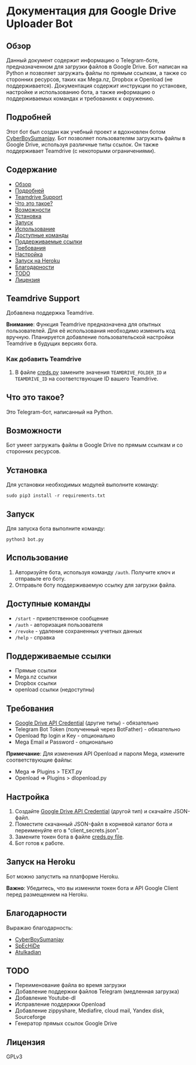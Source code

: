 # Документация для Google Drive Uploader Bot

## Обзор

Данный документ содержит информацию о Telegram-боте, предназначенном для загрузки файлов в Google Drive. Бот написан на Python и позволяет загружать файлы по прямым ссылкам, а также со сторонних ресурсов, таких как Mega.nz, Dropbox и Openload (не поддерживается). Документация содержит инструкции по установке, настройке и использованию бота, а также информацию о поддерживаемых командах и требованиях к окружению.

## Подробней

Этот бот был создан как учебный проект и вдохновлен ботом [CyberBoySumanjay](https://github.com/cyberboysumanjay). Бот позволяет пользователям загружать файлы в Google Drive, используя различные типы ссылок. Он также поддерживает Teamdrive (с некоторыми ограничениями).

## Содержание

*   [Обзор](#обзор)
*   [Подробней](#подробней)
*   [Teamdrive Support](#teamdrive-support)
*   [Что это такое?](#что-это-такое)
*   [Возможности](#возможности)
*   [Установка](#установка)
*   [Запуск](#запуск)
*   [Использование](#использование)
*   [Доступные команды](#доступные-команды)
*   [Поддерживаемые ссылки](#поддерживаемые-ссылки)
*   [Требования](#требования)
*   [Настройка](#настройка)
*   [Запуск на Heroku](#запуск-на-heroku)
*   [Благодарности](#благодарности)
*   [TODO](#todo)
*   [Лицензия](#лицензия)

## Teamdrive Support

Добавлена поддержка Teamdrive.

**Внимание**:
Функция Teamdrive предназначена для опытных пользователей. Для её использования необходимо изменить код вручную. Планируется добавление пользовательской настройки Teamdrive в будущих версиях бота.

### Как добавить Teamdrive

1.  В файле [creds.py](./creds.py) замените значения `TEAMDRIVE_FOLDER_ID` и `TEAMDRIVE_ID` на соответствующие ID вашего Teamdrive.

## Что это такое?

Это Telegram-бот, написанный на Python.

## Возможности

Бот умеет загружать файлы в Google Drive по прямым ссылкам и со сторонних ресурсов.

## Установка

Для установки необходимых модулей выполните команду:

```
sudo pip3 install -r requirements.txt
```

## Запуск

Для запуска бота выполните команду:

```
python3 bot.py
```

## Использование

1.  Авторизуйте бота, используя команду `/auth`. Получите ключ и отправьте его боту.
2.  Отправьте боту поддерживаемую ссылку для загрузки файла.

## Доступные команды

*   `/start` - приветственное сообщение
*   `/auth` - авторизация пользователя
*   `/revoke` - удаление сохраненных учетных данных
*   `/help` - справка

## Поддерживаемые ссылки

*   Прямые ссылки
*   Mega.nz ссылки
*   Dropbox ссылки
*   openload ссылки (недоступны)

## Требования

*   [Google Drive API Credential](https://console.cloud.google.com/apis/credentials) (другие типы) - обязательно
*   Telegram Bot Token (полученный через BotFather) - обязательно
*   Openload ftp login и Key - опционально
*   Mega Email и Password - опционально

**Примечание**:
Для изменения API Openload и пароля Mega, измените соответствующие файлы:

*   Mega => Plugins > TEXT.py
*   Openload => Plugins > dlopenload.py

## Настройка

1.  Создайте [Google Drive API Credential](https://console.cloud.google.com/apis/credentials) (другой тип) и скачайте JSON-файл.
2.  Поместите скачанный JSON-файл в корневой каталог бота и переименуйте его в "client_secrets.json".
3.  Замените токен бота в файле [creds.py file](./creds.py).
4.  Бот готов к работе.

## Запуск на Heroku

Бот можно запустить на платформе Heroku.

**Важно**:
Убедитесь, что вы изменили токен бота и API Google Client перед размещением на Heroku.

## Благодарности

Выражаю благодарность:

*   [CyberBoySumanjay](https://github.com/cyberboysumanjay)
*   [SpEcHiDe](https://github.com/SpEcHiDe)
*   [Atulkadian](https://github.com/atulkadian)

## TODO

*   Переименование файла во время загрузки
*   Добавление поддержки файлов Telegram (медленная загрузка)
*   Добавление Youtube-dl
*   Исправление поддержки Openload
*   Добавление zippyshare, Mediafire, cloud mail, Yandex disk, Sourceforge
*   Генератор прямых ссылок Google Drive

## Лицензия

GPLv3